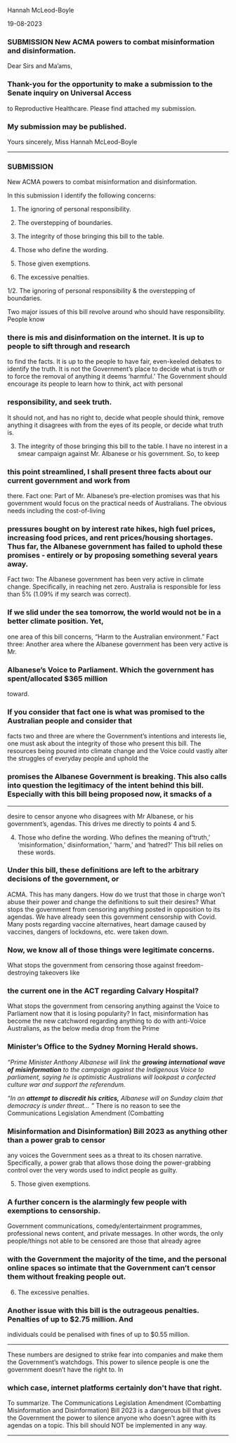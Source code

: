 Hannah McLeod-Boyle

19-08-2023

### SUBMISSION New ACMA powers to combat misinformation and disinformation.

Dear Sirs and Ma’ams,
### Thank-you for the opportunity to make a submission to the Senate inquiry on Universal Access
to Reproductive Healthcare.
Please find attached my submission.
### My submission may be published.
Yours sincerely,
Miss Hannah McLeod-Boyle


-----

### SUBMISSION
 New ACMA powers to combat misinformation and disinformation.

In this submission I identify the following concerns:

1. The ignoring of personal responsibility.

2. The overstepping of boundaries.

3. The integrity of those bringing this bill to the table.

4. Those who define the wording.

5. Those given exemptions.

6. The excessive penalties.

1/2. The ignoring of personal responsibility & the overstepping of boundaries.

Two major issues of this bill revolve around who should have responsibility. People know
### there is mis and disinformation on the internet. It is up to people to sift through and research
to find the facts. It is up to the people to have fair, even-keeled debates to identify the truth. It
is not the Government’s place to decide what is truth or to force the removal of anything it
deems ‘harmful.’
The Government should encourage its people to learn how to think, act with personal
### responsibility, and seek truth.
It should not, and has no right to, decide what people should think, remove anything it
disagrees with from the eyes of its people, or decide what truth is.

3. The integrity of those bringing this bill to the table.
I have no interest in a smear campaign against Mr. Albanese or his government. So, to keep
### this point streamlined, I shall present three facts about our current government and work from
there.
Fact one: Part of Mr. Albanese’s pre-election promises was that his government would focus
on the practical needs of Australians. The obvious needs including the cost-of-living
### pressures bought on by interest rate hikes, high fuel prices, increasing food prices, and rent prices/housing shortages. Thus far, the Albanese government has failed to uphold these promises - entirely or by proposing something several years away.
Fact two: The Albanese government has been very active in climate change. Specifically, in
reaching net zero. Australia is responsible for less than 5% (1.09% if my search was correct).
### If we slid under the sea tomorrow, the world would not be in a better climate position. Yet,
one area of this bill concerns, “Harm to the Australian environment.”
Fact three: Another area where the Albanese government has been very active is Mr.
### Albanese’s Voice to Parliament. Which the government has spent/allocated $365 million
toward.
### If you consider that fact one is what was promised to the Australian people and consider that
facts two and three are where the Government’s intentions and interests lie, one must ask
about the integrity of those who present this bill. The resources being poured into climate
change and the Voice could vastly alter the struggles of everyday people and uphold the
### promises the Albanese Government is breaking. This also calls into question the legitimacy of the intent behind this bill. Especially with this bill being proposed now, it smacks of a


-----

desire to censor anyone who disagrees with Mr Albanese, or his government’s, agendas. This
drives me directly to points 4 and 5.

4. Those who define the wording.
Who defines the meaning of‘truth,’ ‘misinformation,’ disinformation,’ ‘harm,’ and ‘hatred?’
This bill relies on these words.
### Under this bill, these definitions are left to the arbitrary decisions of the government, or
ACMA.
This has many dangers. How do we trust that those in charge won't abuse their power and
change the definitions to suit their desires?
What stops the government from censoring anything posted in opposition to its agendas.
We have already seen this government censorship with Covid. Many posts regarding vaccine
alternatives, heart damage caused by vaccines, dangers of lockdowns, etc. were taken down.
### Now, we know all of those things were legitimate concerns.
What stops the government from censoring those against freedom-destroying takeovers like
### the current one in the ACT regarding Calvary Hospital?
What stops the government from censoring anything against the Voice to Parliament now that
it is losing popularity? In fact, misinformation has become the new catchword regarding
anything to do with anti-Voice Australians, as the below media drop from the Prime
### Minister’s Office to the Sydney Morning Herald shows.

_“Prime_ _Minister_ _Anthony_ _Albanese_ _will_ _link_ _the_ **_growing_** **_international_** **_wave_** **_of_**
**_misinformation_** _to_ _the_ _campaign_ _against_ _the_ _Indigenous_ _Voice_ _to_ _parliament,_ _saying_ _he_ _is_
_optimistic_ _Australians_ _will_ _lookpast_ _a_ _confected_ _culture_ _war_ _and_ _support_ _the_ _referendum._

_“In_ _an_ **_attempt_** **_to_** **_discredit_** **_his_** **_critics,_** _Albanese_ _will_ _on_ _Sunday_ _claim_ _that_ _democracy_ _is_
_under_ _threat..._ _”_
There is no reason to see the Communications Legislation Amendment (Combatting
### Misinformation and Disinformation) Bill 2023 as anything other than a power grab to censor
any voices the Government sees as a threat to its chosen narrative. Specifically, a power grab
that allows those doing the power-grabbing control over the very words used to indict people
as guilty.

5. Those given exemptions.
### A further concern is the alarmingly few people with exemptions to censorship.
Government communications, comedy/entertainment programmes, professional news
content, and private messages.
In other words, the only people/things not able to be censored are those that already agree
### with the Government the majority of the time, and the personal online spaces so intimate that the Government can’t censor them without freaking people out.

6. The excessive penalties.
### Another issue with this bill is the outrageous penalties. Penalties of up to $2.75 million. And
individuals could be penalised with fines of up to $0.55 million.


-----

These numbers are designed to strike fear into companies and make them the Government’s
watchdogs. This power to silence people is one the government doesn’t have the right to. In
### which case, internet platforms certainly don't have that right.

To summarize.
The Communications Legislation Amendment (Combatting Misinformation and
Disinformation) Bill 2023 is a dangerous bill that gives the Government the power to silence
anyone who doesn't agree with its agendas on a topic.
This bill should NOT be implemented in any way.


-----

